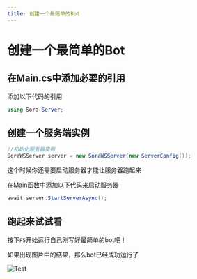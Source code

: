 ```yaml
---
title: 创建一个最简单的Bot
---
```


# 创建一个最简单的Bot

## 在Main.cs中添加必要的引用

添加以下代码的引用

```csharp
using Sora.Server;
```



## 创建一个服务端实例

```csharp
//初始化服务器实例
SoraWSServer server = new SoraWSServer(new ServerConfig());
```

这个时候你还需要启动服务器才能让服务器跑起来

在Main函数中添加以下代码来启动服务器

```csharp
await server.StartServerAsync();
```

## 跑起来试试看

按下`F5`开始运行自己刚写好最简单的bot吧！

如果出现图片中的结果，那么bot已经成功运行了

![Test](https://i.loli.net/2020/10/19/wx2zyN3jpZXr4Y1.png)